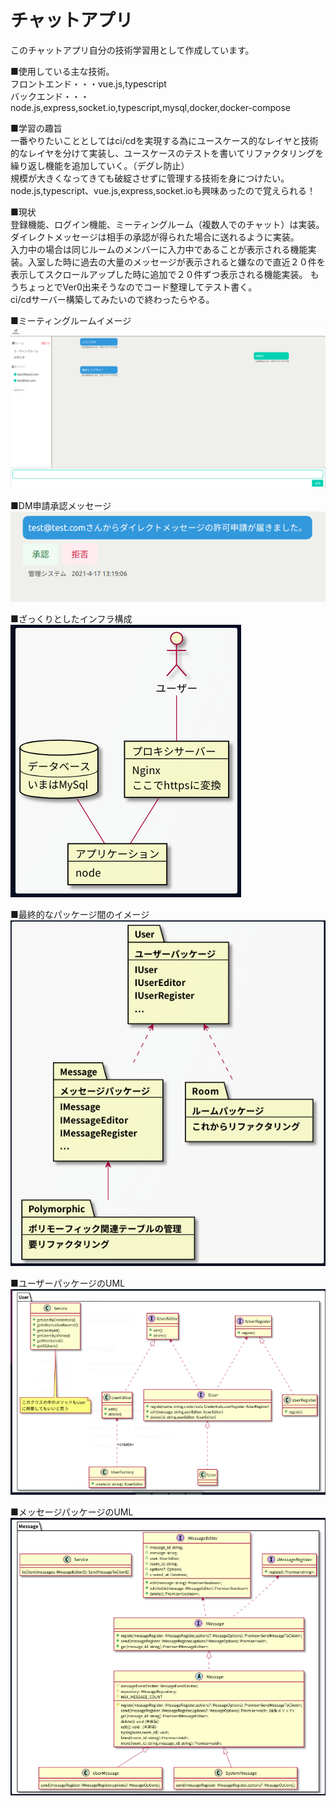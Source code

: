 # チャットアプリ

このチャットアプリ自分の技術学習用として作成しています。

■使用している主な技術。  
フロントエンド・・・vue.js,typescript  
バックエンド・・・node.js,express,socket.io,typescript,mysql,docker,docker-compose

■学習の趣旨  
一番やりたいこととしてはci/cdを実現する為にユースケース的なレイヤと技術的なレイヤを分けて実装し、ユースケースのテストを書いてリファクタリングを繰り返し機能を追加していく。（デグレ防止）  
規模が大きくなってきても破綻させずに管理する技術を身につけたい。  
node.js,typescript、vue.js,express,socket.ioも興味あったので覚えられる！

■現状  
登録機能、ログイン機能、ミーティングルーム（複数人でのチャット）は実装。ダイレクトメッセージは相手の承認が得られた場合に送れるように実装。  
入力中の場合は同じルームのメンバーに入力中であることが表示される機能実装。入室した時に過去の大量のメッセージが表示されると嫌なので直近２０件を表示してスクロールアップした時に追加で２０件ずつ表示される機能実装。
もうちょっとでVer0出来そうなのでコード整理してテスト書く。  
ci/cdサーバー構築してみたいので終わったらやる。

■ミーティングルームイメージ  
![image meetingroom](https://github.com/TOnodera/chatterman/blob/main/documents/image/meetingroom.png)

■DM申請承認メッセージ  
![image dmapplication](https://github.com/TOnodera/chatterman/blob/main/documents/image/dm.png)

■ざっくりとしたインフラ構成  
![image infle](https://github.com/TOnodera/chatterman/blob/main/documents/image/infla.png)

■最終的なパッケージ間のイメージ
![image packages](https://github.com/TOnodera/chatterman/blob/main/documents/image/packages.png)

■ユーザーパッケージのUML  
![image dmapplication](https://github.com/TOnodera/chatterman/blob/main/documents/image/user.png)

■メッセージパッケージのUML  
![image dmapplication](https://github.com/TOnodera/chatterman/blob/main/documents/image/message-package.png)
